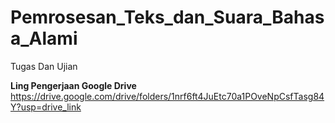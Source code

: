 # Pemrosesan_Teks_dan_Suara_Bahasa_Alami
Tugas Dan Ujian


**Ling Pengerjaan Google Drive**
https://drive.google.com/drive/folders/1nrf6ft4JuEtc70a1POveNpCsfTasg84Y?usp=drive_link
